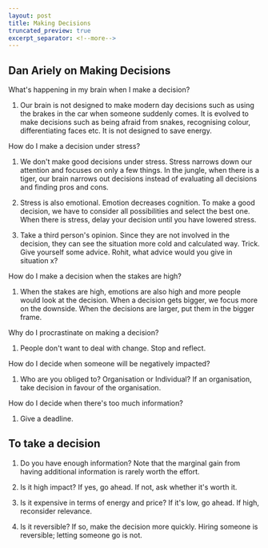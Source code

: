 ```yaml
---
layout: post
title: Making Decisions
truncated_preview: true
excerpt_separator: <!--more-->
---
```


## Dan Ariely on Making Decisions

What's happening in my brain when I make a decision?

1. Our brain is not designed to make modern day decisions such as using the brakes in the car when someone suddenly comes. It is evolved to make decisions such as being afraid from snakes, recognising colour, differentiating faces 
etc. It is not designed to save energy.

How do I make a decision under stress?

1. We don't make good decisions under stress. Stress narrows down our attention and focuses on only a few things. In the jungle, when there is a tiger, our brain narrows out decisions instead of evaluating all decisions and finding pros and cons.

2. Stress is also emotional. Emotion decreases cognition. To make a good decision, we have to consider all possibilities and select the best one. When there is stress, delay your decision until you have lowered stress.

3. Take a third person's opinion. Since they are not involved in the decision, they can see the situation more cold and calculated way. Trick. Give yourself some advice. Rohit, what advice would you give in situation x?

How do I make a decision when the stakes are high?

1. When the stakes are high, emotions are also high and more people would look at the decision. When a decision gets bigger, we focus more on the downside. When the decisions are larger, put them in the bigger frame.

Why do I procrastinate on making a decision?

1. People don't want to deal with change. Stop and reflect.

How do I decide when someone will be negatively impacted?

1. Who are you obliged to? Organisation or Individual? If an organisation, take decision in favour of the organisation.

How do I decide when there's too much information?

1. Give a deadline. 

## To take a decision

1. Do you have enough information? Note that the marginal gain from having additional information is rarely worth the effort.

2. Is it high impact? If yes, go ahead. If not, ask whether it's worth it.

3. Is it expensive in terms of energy and price? If it's low, go ahead. If high, reconsider relevance.

4. Is it reversible? If so, make the decision more quickly. Hiring someone is reversible; letting someone go is not.